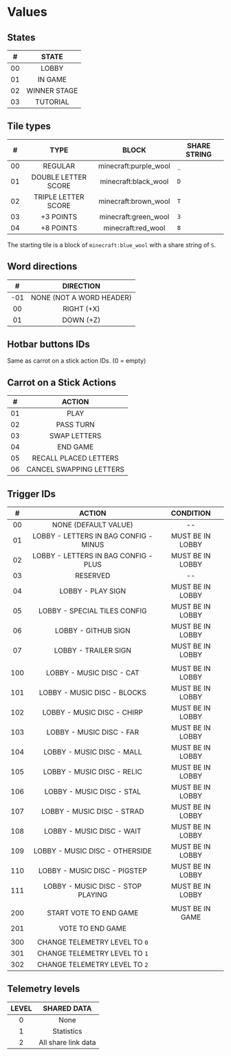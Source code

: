 # Values

## States

| #   | STATE        |
|:---:|:------------:|
| 00  | LOBBY        |
| 01  | IN GAME      |
| 02  | WINNER STAGE |
| 03  | TUTORIAL     |

## Tile types

| #   | TYPE                | BLOCK                 | SHARE STRING |
|:---:|:-------------------:|:---------------------:| ------------ |
| 00  | REGULAR             | minecraft:purple_wool | `_`          |
| 01  | DOUBLE LETTER SCORE | minecraft:black_wool  | `D`          |
| 02  | TRIPLE LETTER SCORE | minecraft:brown_wool  | `T`          |
| 03  | +3 POINTS           | minecraft:green_wool  | `3`          |
| 04  | +8 POINTS           | minecraft:red_wool    | `8`          |

 The starting tile is a block of `minecraft:blue_wool` with a share string of `S`.

## Word directions

| #   | DIRECTION                |
|:---:|:------------------------:|
| -01 | NONE (NOT A WORD HEADER) |
| 00  | RIGHT (+X)               |
| 01  | DOWN (+Z)                |

## Hotbar buttons IDs

Same as carrot on a stick action IDs. (0 = empty)

## Carrot on a Stick Actions

| #   | ACTION                  |
|:---:|:-----------------------:|
| 01  | PLAY                    |
| 02  | PASS TURN               |
| 03  | SWAP LETTERS            |
| 04  | END GAME                |
| 05  | RECALL PLACED LETTERS   |
| 06  | CANCEL SWAPPING LETTERS |

## Trigger IDs

| #   | ACTION                                | CONDITION        |
|:---:|:-------------------------------------:|:----------------:|
| 00  | NONE (DEFAULT VALUE)                  | --               |
| 01  | LOBBY - LETTERS IN BAG CONFIG - MINUS | MUST BE IN LOBBY |
| 02  | LOBBY - LETTERS IN BAG CONFIG - PLUS  | MUST BE IN LOBBY |
| 03  | RESERVED                              | --               |
| 04  | LOBBY - PLAY SIGN                     | MUST BE IN LOBBY |
| 05  | LOBBY - SPECIAL TILES CONFIG          | MUST BE IN LOBBY |
| 06  | LOBBY - GITHUB SIGN                   | MUST BE IN LOBBY |
| 07  | LOBBY - TRAILER SIGN                  | MUST BE IN LOBBY |
|     |                                       |                  |
| 100 | LOBBY - MUSIC DISC - CAT              | MUST BE IN LOBBY |
| 101 | LOBBY - MUSIC DISC - BLOCKS           | MUST BE IN LOBBY |
| 102 | LOBBY - MUSIC DISC - CHIRP            | MUST BE IN LOBBY |
| 103 | LOBBY - MUSIC DISC - FAR              | MUST BE IN LOBBY |
| 104 | LOBBY - MUSIC DISC - MALL             | MUST BE IN LOBBY |
| 105 | LOBBY - MUSIC DISC - RELIC            | MUST BE IN LOBBY |
| 106 | LOBBY - MUSIC DISC - STAL             | MUST BE IN LOBBY |
| 107 | LOBBY - MUSIC DISC - STRAD            | MUST BE IN LOBBY |
| 108 | LOBBY - MUSIC DISC - WAIT             | MUST BE IN LOBBY |
| 109 | LOBBY - MUSIC DISC - OTHERSIDE        | MUST BE IN LOBBY |
| 110 | LOBBY - MUSIC DISC - PIGSTEP          | MUST BE IN LOBBY |
| 111 | LOBBY - MUSIC DISC - STOP PLAYING     | MUST BE IN LOBBY |
|     |                                       |                  |
| 200 | START VOTE TO END GAME                | MUST BE IN GAME  |
| 201 | VOTE TO END GAME                      |                  |
|     |                                       |                  |
| 300 | CHANGE TELEMETRY LEVEL TO `0`         |                  |
| 301 | CHANGE TELEMETRY LEVEL TO `1`         |                  |
| 302 | CHANGE TELEMETRY LEVEL TO `2`         |                  |

## Telemetry levels

| LEVEL | SHARED DATA         |
|:-----:|:-------------------:|
| 0     | None                |
| 1     | Statistics          |
| 2     | All share link data |
